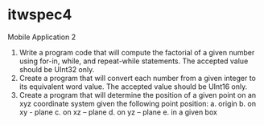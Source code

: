 # itwspec4
Mobile Application 2


1.	Write a program code that will compute the factorial of a given number using for-in, while, and repeat-while statements. The accepted value should be  UInt32 only.
2.	Create a program that will convert each number from a given integer to its equivalent word value. The accepted value should be UInt16 only.
3.	Create a program that will determine the position of a given point on an xyz coordinate system given the following point position:
a.	origin
b.	on xy - plane
c.	on xz – plane
d.	on yz – plane
e.	in a given box
